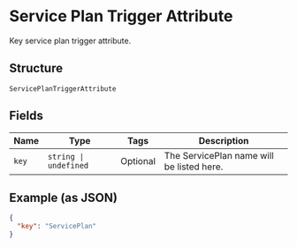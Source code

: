 
# Service Plan Trigger Attribute

Key service plan trigger attribute.

## Structure

`ServicePlanTriggerAttribute`

## Fields

| Name | Type | Tags | Description |
|  --- | --- | --- | --- |
| `key` | `string \| undefined` | Optional | The ServicePlan name will be listed here. |

## Example (as JSON)

```json
{
  "key": "ServicePlan"
}
```

